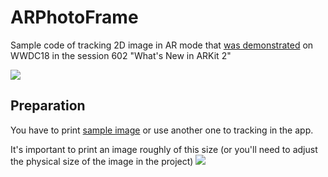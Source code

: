 # ARPhotoFrame
Sample code of tracking 2D image in AR mode that [was demonstrated](https://developer.apple.com/videos/play/wwdc2018/602/?time=2464) on WWDC18 in the session 602 "What's New in ARKit 2"

![](https://thumbs.gfycat.com/EnormousSevereAcouchi-size_restricted.gif)

## Preparation
You have to print [sample image](https://github.com/sanchosrancho/ARPhotoFrame/blob/master/ARPhotoFrame/Assets.xcassets/Photos.arresourcegroup/cat.arreferenceimage/cat.png) or use another one to tracking in the app.

It's important to print an image roughly of this size (or you'll need to adjust the physical size of the image in the project)
![](https://user-images.githubusercontent.com/833941/43996732-e34f8750-9dd1-11e8-8673-2f9b0795e401.png)
